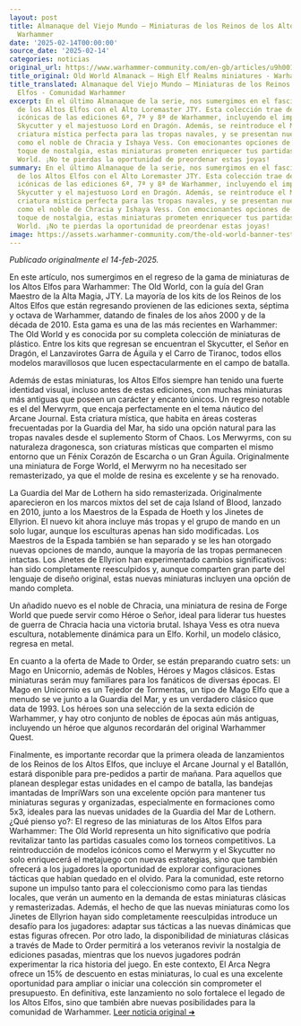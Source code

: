 ```yaml
---
layout: post
title: Almanaque del Viejo Mundo – Miniaturas de los Reinos de los Altos Elfos - Comunidad
  Warhammer
date: '2025-02-14T00:00:00'
source_date: '2025-02-14'
categories: noticias
original_url: https://www.warhammer-community.com/en-gb/articles/u9h0019a/old-world-almanack-high-elf-realms-miniatures/
title_original: Old World Almanack – High Elf Realms miniatures - Warhammer Community
title_translated: Almanaque del Viejo Mundo – Miniaturas de los Reinos de los Altos
  Elfos - Comunidad Warhammer
excerpt: En el último Almanaque de la serie, nos sumergimos en el fascinante mundo
  de los Altos Elfos con el Alto Loremaster JTY. Esta colección trae de vuelta miniaturas
  icónicas de las ediciones 6ª, 7ª y 8ª de Warhammer, incluyendo el impresionante
  Skycutter y el majestuoso Lord en Dragón. Además, se reintroduce el Merwyrm, una
  criatura mística perfecta para las tropas navales, y se presentan nuevas esculturas
  como el noble de Chracia y Ishaya Vess. Con emocionantes opciones de mando y un
  toque de nostalgia, estas miniaturas prometen enriquecer tus partidas de The Old
  World. ¡No te pierdas la oportunidad de preordenar estas joyas!
summary: En el último Almanaque de la serie, nos sumergimos en el fascinante mundo
  de los Altos Elfos con el Alto Loremaster JTY. Esta colección trae de vuelta miniaturas
  icónicas de las ediciones 6ª, 7ª y 8ª de Warhammer, incluyendo el impresionante
  Skycutter y el majestuoso Lord en Dragón. Además, se reintroduce el Merwyrm, una
  criatura mística perfecta para las tropas navales, y se presentan nuevas esculturas
  como el noble de Chracia y Ishaya Vess. Con emocionantes opciones de mando y un
  toque de nostalgia, estas miniaturas prometen enriquecer tus partidas de The Old
  World. ¡No te pierdas la oportunidad de preordenar estas joyas!
image: https://assets.warhammer-community.com/the-old-world-banner-test.jpg
---
```


*Publicado originalmente el 14-feb-2025.*

En este artículo, nos sumergimos en el regreso de la gama de miniaturas de los Altos Elfos para Warhammer: The Old World, con la guía del Gran Maestro de la Alta Magia, JTY. La mayoría de los kits de los Reinos de los Altos Elfos que están regresando provienen de las ediciones sexta, séptima y octava de Warhammer, datando de finales de los años 2000 y de la década de 2010. Esta gama es una de las más recientes en Warhammer: The Old World y es conocida por su completa colección de miniaturas de plástico. Entre los kits que regresan se encuentran el Skycutter, el Señor en Dragón, el Lanzavirotes Garra de Águila y el Carro de Tiranoc, todos ellos modelos maravillosos que lucen espectacularmente en el campo de batalla.

Además de estas miniaturas, los Altos Elfos siempre han tenido una fuerte identidad visual, incluso antes de estas ediciones, con muchas miniaturas más antiguas que poseen un carácter y encanto únicos. Un regreso notable es el del Merwyrm, que encaja perfectamente en el tema náutico del Arcane Journal. Esta criatura mística, que habita en áreas costeras frecuentadas por la Guardia del Mar, ha sido una opción natural para las tropas navales desde el suplemento Storm of Chaos. Los Merwyrms, con su naturaleza dragonesca, son criaturas místicas que comparten el mismo entorno que un Fénix Corazón de Escarcha o un Gran Águila. Originalmente una miniatura de Forge World, el Merwyrm no ha necesitado ser remasterizado, ya que el molde de resina es excelente y se ha renovado.

La Guardia del Mar de Lothern ha sido remasterizada. Originalmente aparecieron en los marcos mixtos del set de caja Island of Blood, lanzado en 2010, junto a los Maestros de la Espada de Hoeth y los Jinetes de Ellyrion. El nuevo kit ahora incluye más tropas y el grupo de mando en un solo lugar, aunque los esculturas apenas han sido modificadas. Los Maestros de la Espada también se han separado y se les han otorgado nuevas opciones de mando, aunque la mayoría de las tropas permanecen intactas. Los Jinetes de Ellyrion han experimentado cambios significativos: han sido completamente reesculpidos y, aunque comparten gran parte del lenguaje de diseño original, estas nuevas miniaturas incluyen una opción de mando completa.

Un añadido nuevo es el noble de Chracia, una miniatura de resina de Forge World que puede servir como Héroe o Señor, ideal para liderar tus huestes de guerra de Chracia hacia una victoria brutal. Ishaya Vess es otra nueva escultura, notablemente dinámica para un Elfo. Korhil, un modelo clásico, regresa en metal.

En cuanto a la oferta de Made to Order, se están preparando cuatro sets: un Mago en Unicornio, además de Nobles, Héroes y Magos clásicos. Estas miniaturas serán muy familiares para los fanáticos de diversas épocas. El Mago en Unicornio es un Tejedor de Tormentas, un tipo de Mago Elfo que a menudo se ve junto a la Guardia del Mar, y es un verdadero clásico que data de 1993. Los héroes son una selección de la sexta edición de Warhammer, y hay otro conjunto de nobles de épocas aún más antiguas, incluyendo un héroe que algunos recordarán del original Warhammer Quest.

Finalmente, es importante recordar que la primera oleada de lanzamientos de los Reinos de los Altos Elfos, que incluye el Arcane Journal y el Batallón, estará disponible para pre-pedidos a partir de mañana. Para aquellos que planean desplegar estas unidades en el campo de batalla, las bandejas imantadas de ImpriWars son una excelente opción para mantener tus miniaturas seguras y organizadas, especialmente en formaciones como 5x3, ideales para las nuevas unidades de la Guardia del Mar de Lothern.
¿Qué pienso yo?: El regreso de las miniaturas de los Altos Elfos para Warhammer: The Old World representa un hito significativo que podría revitalizar tanto las partidas casuales como los torneos competitivos. La reintroducción de modelos icónicos como el Merwyrm y el Skycutter no solo enriquecerá el metajuego con nuevas estrategias, sino que también ofrecerá a los jugadores la oportunidad de explorar configuraciones tácticas que habían quedado en el olvido. Para la comunidad, este retorno supone un impulso tanto para el coleccionismo como para las tiendas locales, que verán un aumento en la demanda de estas miniaturas clásicas y remasterizadas. Además, el hecho de que las nuevas miniaturas como los Jinetes de Ellyrion hayan sido completamente reesculpidas introduce un desafío para los jugadores: adaptar sus tácticas a las nuevas dinámicas que estas figuras ofrecen. Por otro lado, la disponibilidad de miniaturas clásicas a través de Made to Order permitirá a los veteranos revivir la nostalgia de ediciones pasadas, mientras que los nuevos jugadores podrán experimentar la rica historia del juego. En este contexto, El Arca Negra ofrece un 15% de descuento en estas miniaturas, lo cual es una excelente oportunidad para ampliar o iniciar una colección sin comprometer el presupuesto. En definitiva, este lanzamiento no solo fortalece el legado de los Altos Elfos, sino que también abre nuevas posibilidades para la comunidad de Warhammer.
[Leer noticia original ➜](https://www.warhammer-community.com/en-gb/articles/u9h0019a/old-world-almanack-high-elf-realms-miniatures/)